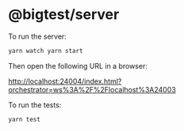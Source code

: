 # @bigtest/server

To run the server:

``` sh
yarn watch yarn start
```

Then open the following URL in a browser:

<http://localhost:24004/index.html?orchestrator=ws%3A%2F%2Flocalhost%3A24003>

To run the tests:

```
yarn test
```
